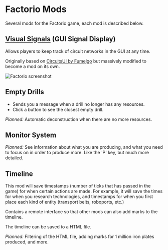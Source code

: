 # Factorio Mods

Several mods for the Factorio game, each mod is described below.

## [Visual Signals](https://mods.factorio.com/mods/zomis/visual-signals) (GUI Signal Display)

Allows players to keep track of circuit networks in the GUI at any time.

Originally based on [CircuitsUI by Fumelgo](https://mods.factorio.com/mods/Fumelgo/CircuitsUI) but massively modified to become a mod on its own.

![Factorio screenshot](https://mods-data.factorio.com/pub_data/media_files/vjrlqhNDv4QS.png)

## Empty Drills

- Sends you a message when a drill no longer has any resources.
- Click a button to see the closest empty drill.

*Planned:* Automatic deconstruction when there are no more resources.

## Monitor System

*Planned:* See information about what you are producing, and what you need to focus on in order to produce more. Like the 'P' key, but much more detailed.

## Timeline

This mod will save timestamps (number of ticks that has passed in the game) for when certain actions are made. For example, it will save the times for when you research technologies, and timestamps for when you first place each kind of entity (transport belts, roboports, etc.)

Contains a remote interface so that other mods can also add marks to the timeline.

The timeline can be saved to a HTML file.

*Planned:* Filtering of the HTML file, adding marks for 1 million iron plates produced, and more.
